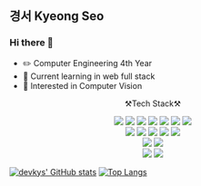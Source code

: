 <h2>경서 Kyeong Seo</h2>


<h3>Hi there 👋</h3>

- ✏️ Computer Engineering 4th Year
- 🌱 Current learning in web full stack
- 👀 Interested in Computer Vision

<p align=center>
⚒️Tech Stack⚒️

<div align=center>

<img src="https://img.shields.io/badge/C-A8B9CC?style=flat&logo=C&logoColor=white" />
<img src="https://img.shields.io/badge/Java-007396?style=flat&logo=Java&logoColor=white"/>
<img src="https://img.shields.io/badge/c++-00599C?style=flat&logo=c%2B%2B&logoColor=white">
<img src="https://img.shields.io/badge/Python-3776AB?style=flat&amp;logo=Python&amp;logoColor=white">
<img src="https://img.shields.io/badge/HTML5-E34F26?style=flat&amp;logo=HTML5&amp;logoColor=white">
<img src="https://img.shields.io/badge/CSS3-1572B6?style=flat&amp;logo=CSS3&amp;logoColor=white">
<img src="https://img.shields.io/badge/JavaScript-F7DF1E?style=flat&logo=JavaScript&logoColor=white"/>

<br>
<img src="https://img.shields.io/badge/Docker-2496ED?style=flat&logo=Docker&logoColor=white"/>
<img src="https://img.shields.io/badge/React-61DAFB?style=flat&logo=React&logoColor=white"/>
<img src="https://img.shields.io/badge/node.js-339933?style=flat&logo=Node.js&logoColor=white">
<img src="https://img.shields.io/badge/express-000000?style=flat&logo=express&logoColor=white">
<img src="https://img.shields.io/badge/linux-FCC624?style=flate&logo=linux&logoColor=black"> 
<br>

<img src="https://img.shields.io/badge/Mysql-4479A1?style=flat&logo=Mysql&logoColor=white" />
<img src="https://img.shields.io/badge/MongoDB-47A248?style=flat&logo=MongoDB&logoColor=white" />
<br>

<img src="https://img.shields.io/badge/github-181717?style=flat&logo=github&logoColor=white">
<img src="https://img.shields.io/badge/OpenCV-5C3EE8?style=flat&logo=OpenCV&logoColor=white">
<br>

</div>


[![devkys' GitHub stats](https://github-readme-stats.vercel.app/api?username=devkys&show_icons=true&theme=gruvbox)](https://github.com/anuraghazra/github-readme-stats)
[![Top Langs](https://github-readme-stats.vercel.app/api/top-langs/?username=devkys&layout=compact)](https://github.com/anuraghazra/github-readme-stats)

</p>

<!--
**devkys/devkys** is a ✨ _special_ ✨ repository because its `README.md` (this file) appears on your GitHub profile.

Here are some ideas to get you started:

- 🔭 I’m currently working on ...
- 🌱 I’m currently learning ...
- 👯 I’m looking to collaborate on ...
- 🤔 I’m looking for help with ...
- 💬 Ask me about ...
- 📫 How to reach me: ...
- 😄 Pronouns: ...
- ⚡ Fun fact: ...
-->




